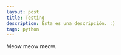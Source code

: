 ```yaml
---
layout: post
title: Testing
description: Esta es una descripción. :)
tags: python
---
```


Meow meow meow.

